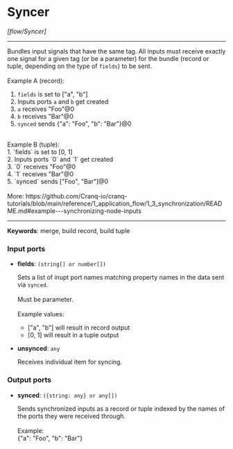 # Syncer

_[flow/Syncer]_

---

Bundles input signals that have the same tag. All inputs must receive exactly one signal for a given tag (or be a parameter) for the bundle (record or tuple, depending on the type of `fields`) to be sent.<br>
<br>
Example A (record):<br>
1. `fields` is set to ["a", "b"]<br>
2. Inputs ports `a` and `b` get created<br>
3. `a` receives "Foo"@0<br>
4. `b` receives "Bar"@0<br>
5. `synced` sends {"a": "Foo", "b": "Bar"}@0<br>
<br>
Example B (tuple):<br>
1. `fields` is set to [0, 1]<br>
2. Inputs ports `0` and `1` get created<br>
3. `0` receives "Foo"@0<br>
4. `1` receives "Bar"@0<br>
5. `synced` sends ["Foo", "Bar"]@0<br>
<br>
More: https://github.com/Cranq-io/cranq-tutorials/blob/main/reference/1_application_flow/1_3_synchronization/README.md#example---synchronizing-node-inputs<br>

---

__Keywords__: merge, build record, build tuple

### Input ports

* __fields__: ` (string[] or number[]) `


    Sets a list of inupt port names matching property names in the data sent via `synced`.<br>
    <br>
    Must be parameter.<br>
    <br>
    Example values:<br>
    * ["a", "b"] will result in record output<br>
    * [0, 1] will result in a tuple output<br>


* __unsynced__: ` any `


    Receives individual item for syncing.<br>

### Output ports

* __synced__: ` ({string: any} or any[]) `


    Sends synchronized inputs as a record or tuple indexed by the names of the ports they were received through.<br>
    <br>
    Example:<br>
    {"a": "Foo", "b": "Bar"}<br>

